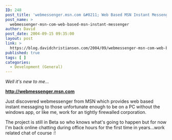```yaml
---
ID: 248
post_title: 'webmessenger.msn.com &#8211; Web Based MSN Instant Messenger'
post_name: >
  webmessenger-msn-com-web-based-msn-instant-messenger
author: David
post_date: 2004-09-15 09:35:00
layout: post
link: >
  https://blog.davidchristiansen.com/2004/09/webmessenger-msn-com-web-based-msn-instant-messenger/
published: true
tags: [ ]
categories:
  - Development (General)
---
```

<p><em>Well it's new to me...</em></p>
<p><a href="http://webmessenger.msn.com"><strong>http://webmessenger.msn.com</strong></a></p>
<p>Just discovered webmessenger from MSN which provides web based instant messaging to those unfortunate enough to be on a PC without the windows app, or like me, work for an tightly firewalled corporation.</p>
<p>The project is still in Beta so who knows what's going to happen but for now I'm back online chatting during office hours for the first time in years...work related chat of course :!</p>
